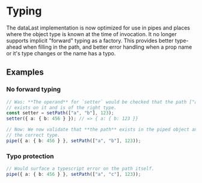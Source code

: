 # Typing

The dataLast implementation is now optimized for use in pipes and places where
the object type is known at the time of invocation. It no longer supports
implicit "forward" typing as a factory. This provides better type-ahead when
filling in the path, and better error handling when a prop name or it's type
changes or the name has a typo.

## Examples

### No forward typing

```ts
// Was: **The operand** for `setter` would be checked that the path ["a", "b"]
// exists on it and is of the right type.
const setter = setPath(["a", "b"], 123);
setter({ a: { b: 456 } }); // => { a: { b: 123 }}

// Now: We now validate that **the path** exists in the piped object and is of
// the correct type.
pipe({ a: { b: 456 } }, setPath(["a", "b"], 123));
```

### Typo protection

```ts
// Would surface a typescript error on the path itself.
pipe({ a: { b: 456 } }, setPath(["a", "c"], 123));
```
